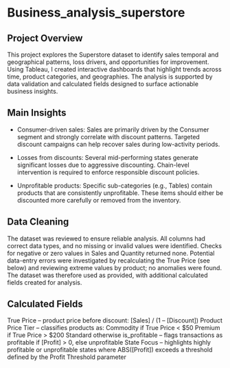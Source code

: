 # Business_analysis_superstore

## Project Overview
This project explores the Superstore dataset to identify sales temporal and geographical patterns, loss drivers, and opportunities for improvement. Using Tableau, I created interactive dashboards that highlight trends across time, product categories, and geographies. The analysis is supported by data validation and calculated fields designed to surface actionable business insights.

## Main Insights
- Consumer-driven sales: Sales are primarily driven by the Consumer segment and strongly correlate with discount patterns. Targeted discount campaigns can help recover sales during low-activity periods.

- Losses from discounts: Several mid-performing states generate significant losses due to aggressive discounting. Chain-level intervention is required to enforce responsible discount policies.

- Unprofitable products: Specific sub-categories (e.g., Tables) contain products that are consistently unprofitable. These items should either be discounted more carefully or removed from the inventory.

## Data Cleaning
The dataset was reviewed to ensure reliable analysis. All columns had correct data types, and no missing or invalid values were identified.
Checks for negative or zero values in Sales and Quantity returned none. Potential data-entry errors were investigated by recalculating the True Price (see below) and reviewing extreme values by product; no anomalies were found. The dataset was therefore used as provided, with additional calculated fields created for analysis.

## Calculated Fields
True Price – product price before discount: [Sales] / (1 – [Discount])
Product Price Tier – classifies products as:
Commodity if True Price < $50
Premium if True Price > $200
Standard otherwise
is_profitable – flags transactions as profitable if [Profit] > 0, else unprofitable
State Focus – highlights highly profitable or unprofitable states where ABS([Profit]) exceeds a threshold defined by the Profit Threshold parameter
